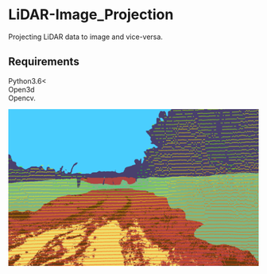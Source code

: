 # LiDAR-Image_Projection
Projecting LiDAR data to image and vice-versa.

## Requirements
Python3.6<\
Open3d\
Opencv.

![](https://github.com/kasiv008/LiDAR-Image_Projection/blob/master/result/img_proj.png?raw=True)
